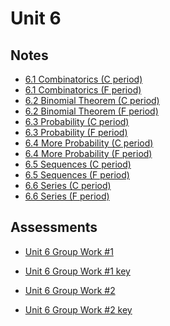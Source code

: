 # Unit 6

## Notes

- <a href="../notes/PCHA_6.1_Combinatorics_C.pdf">6.1 Combinatorics (C period)</a>
- <a href="../notes/PCHA_6.1_Combinatorics_F.pdf">6.1 Combinatorics (F period)</a>
- <a href="../notes/PCHA_6.2_BinomialTheorem_C.pdf">6.2 Binomial Theorem (C period)</a>
- <a href="../notes/PCHA_6.2_BinomialTheorem_F.pdf">6.2 Binomial Theorem (F period)</a>
- <a href="../notes/PCHA_6.3_Probability_C.pdf">6.3 Probability (C period)</a>
- <a href="../notes/PCHA_6.3_Probability_F.pdf">6.3 Probability (F period)</a>
- <a href="../notes/PCHA_6.4_MoreProbability_C.pdf">6.4 More Probability (C period)</a>
- <a href="../notes/PCHA_6.4_MoreProbability_F.pdf">6.4 More Probability (F period)</a>
- <a href="../notes/PCHA_6.5_Sequences_C.pdf">6.5 Sequences (C period)</a>
- <a href="../notes/PCHA_6.5_Sequences_F.pdf">6.5 Sequences (F period)</a>
- <a href="../notes/PCHA_6.6_Series_C.pdf">6.6 Series (C period)</a>
- <a href="../notes/PCHA_6.6_Series_F.pdf">6.6 Series (F period)</a>

## Assessments

- <a href="../assessments/pcha_unit6_group_1.pdf">Unit 6 Group Work #1</a>
- <a href="../assessments/pcha_unit6_group_1_key.pdf">Unit 6 Group Work #1 key</a>

- <a href="../assessments/pcha_unit6_group_2.pdf">Unit 6 Group Work #2</a>
- <a href="../assessments/pcha_unit6_group_2_key.pdf">Unit 6 Group Work #2 key</a>
